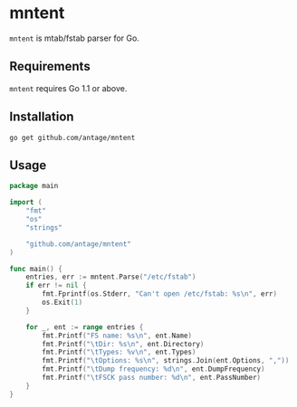 # mntent

`mntent` is mtab/fstab parser for Go.

## Requirements

`mntent` requires Go 1.1 or above.

## Installation

```
go get github.com/antage/mntent
```

## Usage

```go
package main

import (
	"fmt"
	"os"
	"strings"

	"github.com/antage/mntent"
)

func main() {
	entries, err := mntent.Parse("/etc/fstab")
	if err != nil {
		fmt.Fprintf(os.Stderr, "Can't open /etc/fstab: %s\n", err)
		os.Exit(1)
	}

	for _, ent := range entries {
		fmt.Printf("FS name: %s\n", ent.Name)
		fmt.Printf("\tDir: %s\n", ent.Directory)
		fmt.Printf("\tTypes: %v\n", ent.Types)
		fmt.Printf("\tOptions: %s\n", strings.Join(ent.Options, ","))
		fmt.Printf("\tDump frequency: %d\n", ent.DumpFrequency)
		fmt.Printf("\tFSCK pass number: %d\n", ent.PassNumber)
	}
}
```
